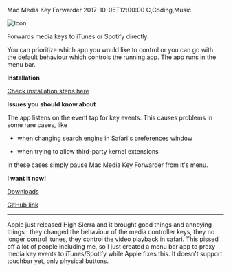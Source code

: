 Mac Media Key Forwarder
2017-10-05T12:00:00
C,Coding,Music

![Icon](/images/mmkf_icon.png)

Forwards media keys to iTunes or Spotify directly.

You can prioritize which app you would like to control or you can go with the default behaviour which controls the running app. The app runs in the menu bar.

**Installation**

[Check installation steps here](https://github.com/milgra/macmediakeyforwarder)

**Issues you should know about**

The app listens on the event tap for key events. This causes problems in some rare cases, like 

- when changing search engine in Safari's preferences window

- when trying to allow third-party kernel extensions

In these cases simply pause Mac Media Key Forwarder from it's menu.

**I want it now!**

[Downloads](https://github.com/milgra/macmediakeyforwarder/releases)

[GitHub link](https://github.com/milgra/macmediakeyforwarder)

---

Apple just released High Sierra and it brought good things and annoying things : they changed the behaviour of the media controller keys, they no longer control itunes, they control the video playback in safari. This pissed off a lot of people including me, so I just created a menu bar app to proxy media key events to iTunes/Spotify while Apple fixes this. It doesn't support touchbar yet, only physical buttons.